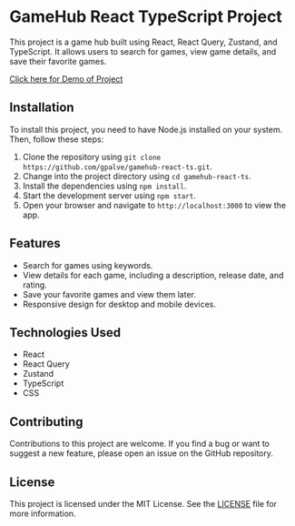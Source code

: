 <!DOCTYPE html>
<html lang="en">
<head>
  <meta charset="UTF-8">
  
</head>
<body>
  <h1>GameHub React TypeScript Project</h1> 
 
  <p>This project is a game hub built using React, React Query, Zustand, and TypeScript. It allows users to search for games, view game details, and save their favorite games.</p>
 <a href="https://gamehub-gpalve.netlify.app/">Click here for Demo of Project</a>
  <h2>Installation</h2>
  <p>To install this project, you need to have Node.js installed on your system. Then, follow these steps:</p>
  <ol>
    <li>Clone the repository using <code>git clone https://github.com/gpalve/gamehub-react-ts.git</code>.</li>
    <li>Change into the project directory using <code>cd gamehub-react-ts</code>.</li>
    <li>Install the dependencies using <code>npm install</code>.</li>
    <li>Start the development server using <code>npm start</code>.</li>
    <li>Open your browser and navigate to <code>http://localhost:3000</code> to view the app.</li>
  </ol>

  <h2>Features</h2>
  <ul>
    <li>Search for games using keywords.</li>
    <li>View details for each game, including a description, release date, and rating.</li>
    <li>Save your favorite games and view them later.</li>
    <li>Responsive design for desktop and mobile devices.</li>
  </ul>

  <h2>Technologies Used</h2>
  <ul>
    <li>React</li>
    <li>React Query</li>
    <li>Zustand</li>
    <li>TypeScript</li>
    <li>CSS</li>
  </ul>

  <h2>Contributing</h2>
  <p>Contributions to this project are welcome. If you find a bug or want to suggest a new feature, please open an issue on the GitHub repository.</p>

  <h2>License</h2>
  <p>This project is licensed under the MIT License. See the <a href="LICENSE">LICENSE</a> file for more information.</p>
</body>
</html>
